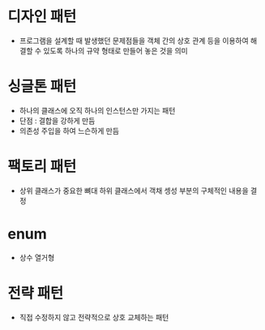 # 디자인 패턴
- 프로그램을 설계할 때 발생했던 문제점들을 객체 간의 상호 관계 등을 이용하여 해결할 수 있도록 하나의 규약 형태로 만들어 놓은 것을 의미
# 싱글톤 패턴
- 하나의 클래스에 오직 하나의 인스턴스만 가지는 패턴
- 단점 : 결합을 강하게 만듬
- 의존성 주입을 하여 느슨하게 만듬
# 팩토리 패턴
- 상위 클래스가 중요한 뼈대 하위 클래스에서 객채 셍성 부분의 구체적인 내용을 결정

# enum 
- 상수 열거형

# 전략 패턴
- 직접 수정하지 않고 전략적으로 상호 교체하는 패턴